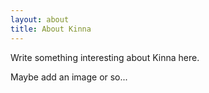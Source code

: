 ```yaml
---
layout: about
title: About Kinna
---
```


Write something interesting about Kinna here.

Maybe add an image or so...